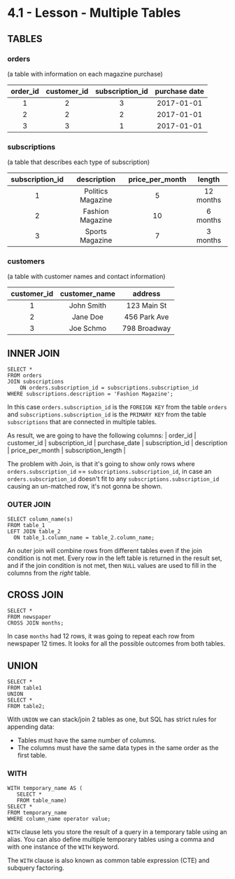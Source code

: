 # 4.1 - Lesson - Multiple Tables

## TABLES

### orders
(a table with information on each magazine purchase)

|   order_id   |  customer_id  |    subscription_id    |    purchase date    |
| :---:        |     :---:     |         :---:         |         :---:       |
|  1  |  2  |  3  |  2017-01-01  |
|  2  |  2  |  2  |  2017-01-01  |
|  3  |  3  |  1  |  2017-01-01  |

### subscriptions
(a table that describes each type of subscription)

|   subscription_id   |  description  |    price_per_month    |    length    |
|        :---:        |     :---:     |         :---:         |     :---:    |
|  1  |  Politics Magazine  |  5  |  12 months  |
|  2  |  Fashion Magazine  |  10  |  6 months  |
|  3  |  Sports Magazine  |  7  |  3 months  |

### customers
(a table with customer names and contact information)

|   customer_id   |  customer_name  |    address    |
|      :---:      |      :---:      |     :---:     |
|  1  |  John Smith  |  123 Main St  |
|  2  |  Jane Doe  |  456 Park Ave  |
|  3  |  Joe Schmo  |  798 Broadway  |

## INNER JOIN
```
SELECT *
FROM orders
JOIN subscriptions
	ON orders.subscription_id = subscriptions.subscription_id
WHERE subscriptions.description = 'Fashion Magazine';
```
In this case ```orders.subscription_id``` is the ```FOREIGN KEY``` from the table ```orders``` and ```subscriptions.subscription_id``` is the ```PRIMARY KEY``` from the table ```subscriptions``` that are connected in multiple tables.

As result, we are going to have the following columns:
| order_id	| customer_id  |   subscription_id	| purchase_date	|  subscription_id	|  description	|   price_per_month	|   subscription_length  |

The problem with Join, is that it's going to show only rows where ```orders.subscription_id``` == ```subscriptions.subscription_id```, in case an ```orders.subscription_id``` doesn't fit to any ```subscriptions.subscription_id``` causing an un-matched row, it's not gonna be shown. 

### OUTER JOIN
```
SELECT column_name(s)
FROM table_1
LEFT JOIN table_2
  ON table_1.column_name = table_2.column_name;
```
An outer join will combine rows from different tables even if the join condition is not met. Every row in the left table is returned in the result set, and if the join condition is not met, then ```NULL``` values are used to fill in the columns from the *right* table.

## CROSS JOIN
```
SELECT *
FROM newspaper
CROSS JOIN months;
```
In case ```months``` had 12 rows, it was going to repeat each row from newspaper 12 times. It looks for all the possible outcomes from both tables.

## UNION
```
SELECT *
FROM table1
UNION
SELECT *
FROM table2;
```
With ```UNION``` we can stack/join 2 tables as one, but SQL has strict rules for appending data:
- Tables must have the same number of columns.
- The columns must have the same data types in the same order as the first table.

### WITH
```
WITH temporary_name AS (
   SELECT *
   FROM table_name)
SELECT *
FROM temporary_name
WHERE column_name operator value;
```
```WITH``` clause lets you store the result of a query in a temporary table using an alias. You can also define multiple temporary tables using a comma and with one instance of the ```WITH``` keyword.

The ```WITH``` clause is also known as common table expression (CTE) and subquery factoring.